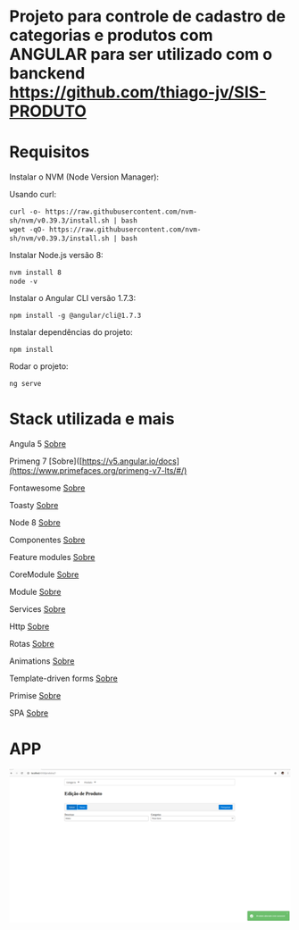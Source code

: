 # Projeto para controle de cadastro de categorias e produtos com ANGULAR para ser utilizado com o banckend https://github.com/thiago-jv/SIS-PRODUTO

# Requisitos
Instalar o NVM (Node Version Manager):

Usando curl:
```
curl -o- https://raw.githubusercontent.com/nvm-sh/nvm/v0.39.3/install.sh | bash
wget -qO- https://raw.githubusercontent.com/nvm-sh/nvm/v0.39.3/install.sh | bash
```

Instalar Node.js versão 8:
```
nvm install 8
node -v
```

Instalar o Angular CLI versão 1.7.3:
```
npm install -g @angular/cli@1.7.3
```
Instalar dependências do projeto:
```
npm install
```

Rodar o projeto:
```
ng serve
```

# Stack utilizada e mais

Angula 5 [Sobre](https://v5.angular.io/docs) 

Primeng 7 [Sobre]([https://v5.angular.io/docs](https://www.primefaces.org/primeng-v7-lts/#/)

Fontawesome [Sobre](https://fontawesome.com/)

Toasty [Sobre](https://www.npmjs.com/package/ng2-toasty)

Node 8 [Sobre](https://nodejs.org/en/download/package-manager)

Componentes [Sobre](https://v5.angular.io/guide/component-interaction)

Feature modules [Sobre](https://v5.angular.io/guide/feature-modules)

CoreModule [Sobre](https://dev.to/digitaldino/angular-architecture-core-module-dn4)

Module [Sobre](https://v5.angular.io/guide/feature-modules)

Services [Sobre](https://v5.angular.io/guide/architecture-services)

Http [Sobre](https://v5.angular.io/tutorial/toh-pt6)

Rotas [Sobre](https://v5.angular.io/tutorial/toh-pt5)

Animations [Sobre](https://v5.angular.io/guide/animations)

Template-driven forms [Sobre](https://v5.angular.io/guide/forms)

Primise [Sobre](https://dev.to/kurybr/promise-ou-observable-misterios-do-javascript-4f70)

SPA [Sobre](https://blog.schoolofnet.com/o-que-e-uma-spa-single-page-application/)

# APP

![FRONT-END](https://github.com/thiago-jv/SIS-PRODUTO-UI/blob/main/create-update-product.png)

